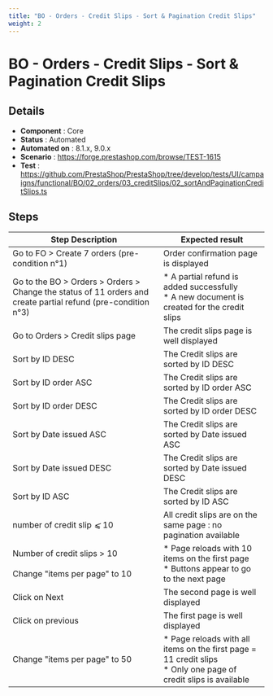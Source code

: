 ```yaml
---
title: "BO - Orders - Credit Slips - Sort & Pagination Credit Slips"
weight: 2
---
```


# BO - Orders - Credit Slips - Sort & Pagination Credit Slips
## Details
* **Component** : Core
* **Status** : Automated
* **Automated on** : 8.1.x, 9.0.x
* **Scenario** : https://forge.prestashop.com/browse/TEST-1615
* **Test** : https://github.com/PrestaShop/PrestaShop/tree/develop/tests/UI/campaigns/functional/BO/02_orders/03_creditSlips/02_sortAndPaginationCreditSlips.ts

## Steps
| Step Description | Expected result |
| ----- | ----- |
| Go to FO > Create 7 orders (pre-condition n°1) | Order confirmation page is displayed |
| Go to the BO > Orders > Orders > Change the status of 11 orders and create partial refund (pre-condition n°3) | * A partial refund is added successfully<br> * A new document is created for the credit slips |
| Go to Orders > Credit slips page | The credit slips page is well displayed |
| Sort by ID DESC | The Credit slips are sorted by ID DESC |
| Sort by ID order ASC | The Credit slips are sorted by ID order ASC |
| Sort by ID order DESC | The Credit slips are sorted by ID order DESC |
| Sort by Date issued ASC | The Credit slips are sorted by Date issued ASC |
| Sort by Date issued DESC | The Credit slips are sorted by Date issued DESC |
| Sort by ID ASC | The Credit slips are sorted by ID ASC |
| number of credit slip _⩽_ 10 | All credit slips are on the same page : no pagination available |
| Number of credit slips > 10<br><br>Change "items per page" to 10 | * Page reloads with 10 items on the first page<br> * Buttons appear to go to the next page |
| Click on Next | The second page is well displayed |
| Click on previous | The first page is well displayed |
| Change "items per page" to 50 | * Page reloads with all items on the first page = 11 credit slips<br> * Only one page of credit slips is available |